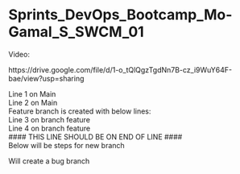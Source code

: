 # Sprints_DevOps_Bootcamp_Mo-Gamal_S_SWCM_01
Video:
<p> https://drive.google.com/file/d/1-o_tQlQgzTgdNn7B-cz_i9WuY64F-bae/view?usp=sharing </p>
Line 1 on Main <br>
Line 2 on Main <br>
Feature branch is created with below lines:<br>
Line 3 on branch feature <br>
Line 4 on branch feature <br>
#### THIS LINE SHOULD BE ON END OF LINE ####<br>
Below will be steps for new branch

Will create a bug branch
